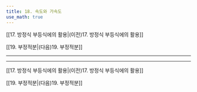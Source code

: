 ```yaml
---
title: 18. 속도와 가속도
use_math: true
---
```

[[17. 방정식 부등식에의 활용|(이전)17. 방정식 부등식에의 활용]]

[[19. 부정적분|(다음)19. 부정적분]]

***





***

[[17. 방정식 부등식에의 활용|(이전)17. 방정식 부등식에의 활용]]

[[19. 부정적분|(다음)19. 부정적분]]